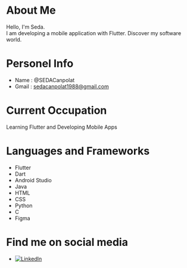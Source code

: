 # About Me
Hello, I'm Seda.<br>
I am developing a mobile application with Flutter. Discover my software world.

# Personel Info
- Name : @SEDACanpolat 
- Gmail :  sedacanpolat1988@gmail.com 

# Current Occupation
<p> Learning Flutter and Developing Mobile Apps </p>

# Languages and Frameworks
- Flutter
- Dart
- Android Studio
- Java
- HTML
- CSS
- Python
- C
- Figma

# Find me on social media
- [![LinkedIn](https://img.shields.io/badge/LinkedIn-%230077B5.svg?logo=linkedin&logoColor=white)](https://www.linkedin.com/in/seda-canpolat-8098b325a/)

